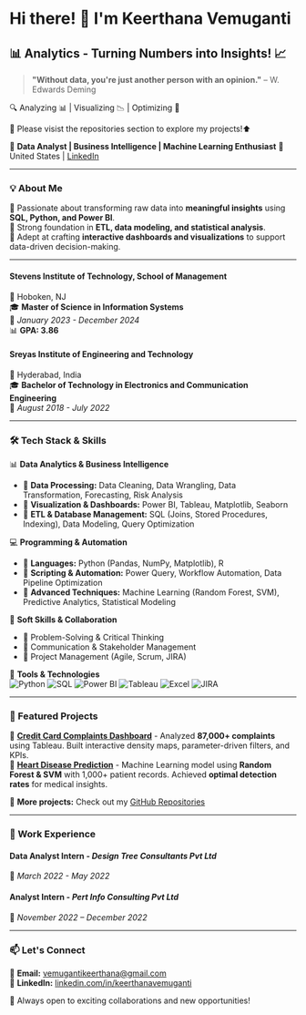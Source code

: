 # Hi there! 👋 I'm Keerthana Vemuganti
## 📊 Analytics - Turning Numbers into Insights! 📈  

> **"Without data, you're just another person with an opinion."** – W. Edwards Deming  

🔍 Analyzing 📊 | Visualizing 📉 | Optimizing 🚀  

👀 Please visist the repositories section to explore my projects!⬆️  


🚀 **Data Analyst | Business Intelligence | Machine Learning Enthusiast**
📍 United States | [LinkedIn](https://www.linkedin.com/in/keerthanavemuganti/)

---

### 💡 About Me

🔹 Passionate about transforming raw data into **meaningful insights** using **SQL, Python, and Power BI**.  
🔹 Strong foundation in **ETL, data modeling, and statistical analysis**.  
🔹 Adept at crafting **interactive dashboards and visualizations** to support data-driven decision-making.  

---
#### **Stevens Institute of Technology, School of Management**  
📍 Hoboken, NJ  
🎓 **Master of Science in Information Systems**  
📅 *January 2023 - December 2024*  
📊 **GPA: 3.86**  

#### **Sreyas Institute of Engineering and Technology**  
📍 Hyderabad, India  
🎓 **Bachelor of Technology in Electronics and Communication Engineering**  
📅 *August 2018 - July 2022*  

---

### 🛠 Tech Stack & Skills

📊 **Data Analytics & Business Intelligence**  
- 🔹 **Data Processing:** Data Cleaning, Data Wrangling, Data Transformation, Forecasting, Risk Analysis  
- 🔹 **Visualization & Dashboards:** Power BI, Tableau, Matplotlib, Seaborn  
- 🔹 **ETL & Database Management:** SQL (Joins, Stored Procedures, Indexing), Data Modeling, Query Optimization  

💻 **Programming & Automation**  
- 🔹 **Languages:** Python (Pandas, NumPy, Matplotlib), R  
- 🔹 **Scripting & Automation:** Power Query, Workflow Automation, Data Pipeline Optimization  
- 🔹 **Advanced Techniques:** Machine Learning (Random Forest, SVM), Predictive Analytics, Statistical Modeling  

📌 **Soft Skills & Collaboration**  
- 🎯 Problem-Solving & Critical Thinking  
- 📢 Communication & Stakeholder Management  
- 📅 Project Management (Agile, Scrum, JIRA)  

🔧 **Tools & Technologies**  
![Python](https://img.shields.io/badge/Python-3776AB?style=for-the-badge&logo=python&logoColor=white)
![SQL](https://img.shields.io/badge/SQL-005C99?style=for-the-badge&logo=database&logoColor=white)
![Power BI](https://img.shields.io/badge/Power_BI-F2C811?style=for-the-badge&logo=powerbi&logoColor=black)
![Tableau](https://img.shields.io/badge/Tableau-E97627?style=for-the-badge&logo=tableau&logoColor=white)
![Excel](https://img.shields.io/badge/Microsoft_Excel-217346?style=for-the-badge&logo=microsoftexcel&logoColor=white)
![JIRA](https://img.shields.io/badge/JIRA-0052CC?style=for-the-badge&logo=jira&logoColor=white)

---

### 🚀 Featured Projects

🔹 **[Credit Card Complaints Dashboard](#)** - Analyzed **87,000+ complaints** using Tableau. Built interactive density maps, parameter-driven filters, and KPIs.  
🔹 **[Heart Disease Prediction](#)** - Machine Learning model using **Random Forest & SVM** with 1,000+ patient records. Achieved **optimal detection rates** for medical insights.  

📌 **More projects:** Check out my [GitHub Repositories](#)

---

### 💼 Work Experience

#### **Data Analyst Intern** - *Design Tree Consultants Pvt Ltd*  
📅 *March 2022 - May 2022*  

#### **Analyst Intern** - *Pert Info Consulting Pvt Ltd*  
📅 *November 2022 – December 2022*  

---

### 📫 Let's Connect
📩 **Email:** vemugantikeerthana@gmail.com  
💼 **LinkedIn:** [linkedin.com/in/keerthanavemuganti](https://www.linkedin.com/in/keerthanavemuganti/)  

🚀 Always open to exciting collaborations and new opportunities!
